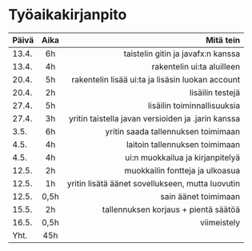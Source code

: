 # Työaikakirjanpito
| Päivä        | Aika         | Mitä tein  |
| ------------- |:-------------:| -----:|
| 13.4.   |6h | taistelin gitin ja javafx:n kanssa |
| 13.4.   |  4h   |rakentelin ui:ta aluilleen |
|20.4. |  5h   | rakentelin lisää ui:ta ja lisäsin luokan account |
|20.4.|2h|lisäilin testejä|
|27.4.|5h|lisäilin toiminnallisuuksia|
|27.4.|3h|yritin taistella javan versioiden ja .jarin kanssa|
|3.5.|6h|yritin saada tallennuksen toimimaan|
|4.5.|4h|laitoin tallennuksen toimimaan|
|4.5.|4h|ui:n muokkailua ja kirjanpitelyä|
|12.5.|2h|muokkailin fontteja ja ulkoasua|
|12.5.|1h|yritin lisätä äänet sovellukseen, mutta luovutin|
|12.5.|0,5h|sain äänet toimimaan|
|15.5.|2h|tallennuksen korjaus + pientä säätöä|
|16.5.|0,5h|viimeistely|
|Yht.|45h| |
